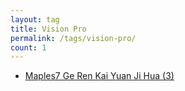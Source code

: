 ```yaml
---
layout: tag
title: Vision Pro
permalink: /tags/vision-pro/
count: 1
---
```


- [Maples7 Ge Ren Kai Yuan Ji Hua (3)](https://maples7.com/2024/12/01/open-source-maples7-3/)

